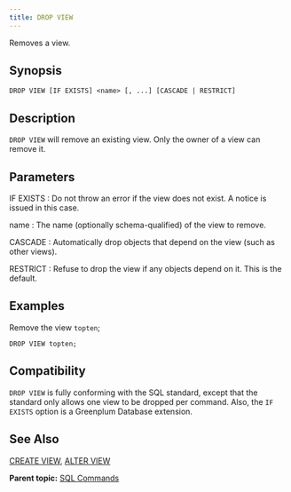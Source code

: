 ```yaml
---
title: DROP VIEW 
---
```


Removes a view.

## <a id="section2"></a>Synopsis 

``` {#sql_command_synopsis}
DROP VIEW [IF EXISTS] <name> [, ...] [CASCADE | RESTRICT]
```

## <a id="section3"></a>Description 

`DROP VIEW` will remove an existing view. Only the owner of a view can remove it.

## <a id="section4"></a>Parameters 

IF EXISTS
:   Do not throw an error if the view does not exist. A notice is issued in this case.

name
:   The name \(optionally schema-qualified\) of the view to remove.

CASCADE
:   Automatically drop objects that depend on the view \(such as other views\).

RESTRICT
:   Refuse to drop the view if any objects depend on it. This is the default.

## <a id="section5"></a>Examples 

Remove the view `topten`;

```
DROP VIEW topten;
```

## <a id="section6"></a>Compatibility 

`DROP VIEW` is fully conforming with the SQL standard, except that the standard only allows one view to be dropped per command. Also, the `IF EXISTS` option is a Greenplum Database extension.

## <a id="section7"></a>See Also 

[CREATE VIEW](CREATE_VIEW.html), [ALTER VIEW](ALTER_VIEW.html)

**Parent topic:** [SQL Commands](../sql_commands/sql_ref.html)

